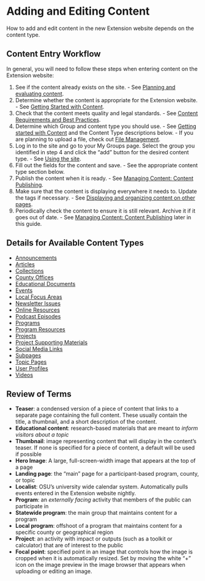 # Adding and Editing Content

How to add and edit content in the new Extension website depends on the content type.

## Content Entry Workflow

In general, you will need to follow these steps when entering content on the Extension website:

  1. See if the content already exists on the site.
    - See [Planning and evaluating content](../content-requirements.md#planning-and-evaluating-content).
  2. Determine whether the content is appropriate for the Extension website.
    - See [Getting Started with Content](../getting-started.md).
  3. Check that the content meets quality and legal standards.
    - See [Content Requirements and Best Practices](../content-requirements.md).
  4. Determine which Group and content type you should use.
    - See [Getting started with Content](../getting-started.md) and the Content Type descriptions below.
    - If you are planning to upload a file, check out [File Management](../content-requirements.md#file-management).
  5. Log in to the site and go to your My Groups page. Select the group you identified in step 4 and click the “add” button for the desired content type.
    - See [Using the site](../using-site.md).
  6. Fill out the fields for the content and save.
    - See the appropriate content type section below.
  7. Publish the content when it is ready.
    - See [Managing Content: Content Publishing](../managing-content.md#content-drafting-reviewing-publishing-archiving-and-deleting).
  8. Make sure that the content is displaying everywhere it needs to. Update the tags if necessary.
    - See [Displaying and organizing content on other pages](../managing-content.md#displaying-and-organizing-content-on-other-pages).
  9. Periodically check the content to ensure it is still relevant. Archive it if it goes out of date.
    - See [Managing Content: Content Publishing](../managing-content.md#content-drafting-reviewing-publishing-archiving-and-deleting) later in this guide.

## Details for Available Content Types

  - [Announcements](../content-types/announcement.md)
  - [Articles](../content-types/article.md)
  - [Collections](../content-types/collection.md)
  - [County Offices](../content-types/county-office.md)
  - [Educational Documents](../content-types/educational-document.md)
  - [Events](../content-types/event.md)
  - [Local Focus Areas](../content-types/focus-area.md)
  - [Newsletter Issues](../content-types/newsletter.md)
  - [Online Resources](../content-types/online-resource.md)
  - [Podcast Episodes](../content-types/podcast.md)
  - [Programs](../content-types/program.md)
  - [Program Resources](../content-types/program-resource.md)
  - [Projects](../content-types/project.md)
  - [Project Supporting Materials](../content-types/project-material.md)
  - [Social Media Links](../content-types/social-media-link.md)
  - [Subpages](../content-types/subpage.md)
  - [Topic Pages](../content-types/topic.md)
  - [User Profiles](../content-types/user-profile.md)
  - [Videos](../content-types/video.md)

## Review of Terms

  - **Teaser**: a condensed version of a piece of content that links to a separate page containing the full content. These usually contain the title, a thumbnail, and a short description of the content.
  - **Educational content**: research-based materials that are meant to *inform visitors about a topic*
  - **Thumbnail**: image representing content that will display in the content’s teaser. If none is specified for a piece of content, a default will be used if possible
  - **Hero Image**: A large, full-screen-width image that appears at the top of a page
  - **Landing page**: the “main” page for a participant-based program, county, or topic
  - **Localist**: OSU’s university wide calendar system. Automatically pulls events entered in the Extension website nightly.
  - **Program**: an *externally facing* activity that members of the public can participate in
  - **Statewide program**: the main group that maintains content for a program
  - **Local program**: offshoot of a program that maintains content for a specific county or geographical region
  - **Project**: an activity with impact or outputs (such as a toolkit or calculator) that are of interest to the public
  - **Focal point**: specified point in an image that controls how the image is cropped when it is automatically resized. Set by moving the white “+” icon on the image preview in the image browser that appears when uploading or editing an image.
